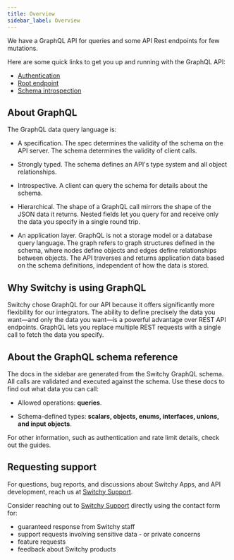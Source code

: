 ```yaml
---
title: Overview
sidebar_label: Overview
---
```


We have a GraphQL API for queries and some API Rest endpoints for few mutations.

Here are some quick links to get you up and running with the GraphQL API:

- [Authentication](/docs/overview/authentication)
- [Root endpoint](/docs/overview/root-endpoint)
- [Schema introspection](/docs/overview/schema-introspection)


## About GraphQL

The GraphQL data query language is:

- A specification. The spec determines the validity of the schema on the API server. The schema determines the validity of client calls.

- Strongly typed. The schema defines an API's type system and all object relationships.

- Introspective. A client can query the schema for details about the schema.

- Hierarchical. The shape of a GraphQL call mirrors the shape of the JSON data it returns. Nested fields let you query for and receive only the data you specify in a single round trip.

- An application layer. GraphQL is not a storage model or a database query language. The graph refers to graph structures defined in the schema, where nodes define objects and edges define relationships between objects. The API traverses and returns application data based on the schema definitions, independent of how the data is stored.


## Why Switchy is using GraphQL

Switchy chose GraphQL for our API because it offers significantly more flexibility for our integrators. The ability to define precisely the data you want—and only the data you want—is a powerful advantage over REST API endpoints. GraphQL lets you replace multiple REST requests with a single call to fetch the data you specify.


## About the GraphQL schema reference

The docs in the sidebar are generated from the Switchy GraphQL schema. All calls are validated and executed against the schema. Use these docs to find out what data you can call:

- Allowed operations: **queries**.

- Schema-defined types: **scalars, objects, enums, interfaces, unions, and input objects**.


For other information, such as authentication and rate limit details, check out the guides.

## Requesting support

For questions, bug reports, and discussions about Switchy Apps, and API development, reach us at [Switchy Support](mailto:contact@switchy.io).

Consider reaching out to [Switchy Support](mailto:contact@switchy.io) directly using the contact form for:
- guaranteed response from Switchy staff
- support requests involving sensitive data - or private concerns
- feature requests
- feedback about Switchy products
